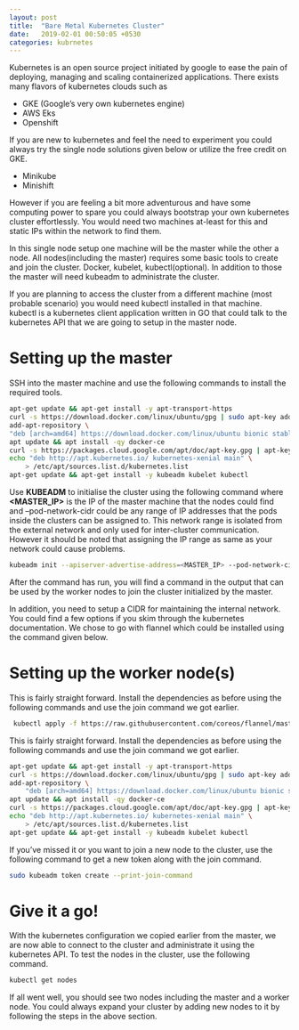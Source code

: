 ```yaml
---
layout: post
title:  "Bare Metal Kubernetes Cluster"
date:   2019-02-01 00:50:05 +0530
categories: kubrnetes
---
```


Kubernetes is an open source project initiated by google to ease the pain of deploying, managing and scaling containerized applications. There exists many flavors of kubernetes clouds such as

- GKE (Google’s very own kubernetes engine)
- AWS Eks
- Openshift

If you are new to kubernetes and feel the need to experiment you could always try the single node solutions given below or utilize the free credit on GKE.

- Minikube
- Minishift

However if you are feeling a bit more adventurous and have some computing power to spare you could always bootstrap your own kubernetes cluster effortlessly. You would need two machines at-least for this and static IPs within the network to find them.

In this single node setup one machine will be the master while the other a node. All nodes(including the master) requires some basic tools to create and join the cluster. Docker, kubelet, kubectl(optional). In addition to those the master will need kubeadm to administrate the cluster.

If you are planning to access the cluster from a different machine (most probable scenario) you would need kubectl installed in that machine. kubectl is a kubernetes client application written in GO that could talk to the kubernetes API that we are going to setup in the master node.

# Setting up the master

SSH into the master machine and use the following commands to install the required tools.

```bash
apt-get update && apt-get install -y apt-transport-https
curl -s https://download.docker.com/linux/ubuntu/gpg | sudo apt-key add -
add-apt-repository \
"deb [arch=amd64] https://download.docker.com/linux/ubuntu bionic stable"
apt update && apt install -qy docker-ce
curl -s https://packages.cloud.google.com/apt/doc/apt-key.gpg | apt-key add -
echo "deb http://apt.kubernetes.io/ kubernetes-xenial main" \
    > /etc/apt/sources.list.d/kubernetes.list
apt-get update && apt-get install -y kubeadm kubelet kubectl
```

Use **KUBEADM** to initialise the cluster using the following command where **<MASTER_IP>** is the IP of the master 
machine that the nodes could find and –pod-network-cidr could be any range of IP addresses that the pods inside the clusters can be assigned to. This network range is isolated from the external network and only used for inter-cluster communication. However it should be noted that assigning the IP range as same as your network could cause problems.

```bash
kubeadm init --apiserver-advertise-address=<MASTER_IP> --pod-network-cidr=192.168.1.0/16
```

After the command has run, you will find a command in the output that can be used by the worker nodes to join the cluster initialized by the master.

In addition, you need to setup a CIDR for maintaining the internal network. You could find a few options if you skim through the kubernetes documentation. We chose to go with flannel which could be installed using the command given below.

# Setting up the worker node(s)

This is fairly straight forward. Install the dependencies as before using the following commands and use the join command we got earlier.

```bash
 kubectl apply -f https://raw.githubusercontent.com/coreos/flannel/master/Documentation/kube-flannel.yml
```
This is fairly straight forward. Install the dependencies as before using the following commands and use the join command we got earlier.

```bash
apt-get update && apt-get install -y apt-transport-https
curl -s https://download.docker.com/linux/ubuntu/gpg | sudo apt-key add -
add-apt-repository \
    "deb [arch=amd64] https://download.docker.com/linux/ubuntu bionic stable"
apt update && apt install -qy docker-ce
curl -s https://packages.cloud.google.com/apt/doc/apt-key.gpg | apt-key add -
echo "deb http://apt.kubernetes.io/ kubernetes-xenial main" \
    > /etc/apt/sources.list.d/kubernetes.list
apt-get update && apt-get install -y kubeadm kubelet kubectl
```

If you’ve missed it or you want to join a new node to the cluster, use the following command to get a new token along with the join command.

```bash
sudo kubeadm token create --print-join-command
```

# Give it a go!

With the kubernetes configuration we copied earlier from the master, we are now able to connect to the cluster and administrate it using the kubernetes API. To test the nodes in the cluster, use the following command.

```bash
kubectl get nodes
```

If all went well, you should see two nodes including the master and a worker node. You could always expand your cluster by adding new nodes to it by following the steps in the above section.